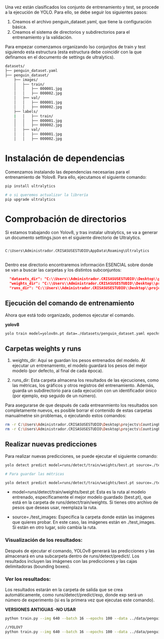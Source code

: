 Una vez están clasificados los conjunto de entrenamiento y test, se procede a la ejecución de YOLO. Para ello, se debe seguir los siguientes pasos:

1. Creamos el archivo penguin_dataset.yaml, que tiene la configuración básica.
2. Creamos el sistema de directorios y subdirectorios para el entrenamiento y la validación.


Para empezar comenzamos organizando lso conjunjtos de train y test siguiendo esta estructura (esta estructura debe coincidir con la que definamos en el documento de settings de ultralytics).

```bash
datasets/
├── penguin_dataset.yaml
├── penguin_dataset/
    ├── images/
    │   ├── train/
    │   │   ├── 000001.jpg
    │   │   ├── 000002.jpg
    │   ├── val/
    │   │   ├── 000001.jpg
    │   │   ├── 000002.jpg
    ├── labels/
    |   │   ├── train/
    │   │   ├── 000001.jpg
    │   │   ├── 000002.jpg
    │   ├── val/
    │   │   ├── 000001.jpg
    │   │   ├── 000002.jpg
```

# Instalación de dependencias

Comenzamos instalando las dependencias necesarias para el entrenamiento de Yolov8. Para ello, ejecutamos el siguiente comando:

```bash
pip install ultralytics

# o si queremos actualizar la librería
pip upgrade ultralytics
```


# Comprobación de directorios

Si estamos trabajando con Yolov8, y tras instalar ultralytics, se va a generar un documento settings.json en el siguiente directorio de Ultralytics.

```bash

C:\Users\Administrador.CRISASUSESTUDIO\AppData\Roaming\Ultralytics
    
```

Dentro ese directorio encontraremos información ESENCIAL sobre donde se van a buscar las carpetas y los distintos subconjuntos:

```json
  "datasets_dir": "C:\\Users\\Administrador.CRISASUSESTUDIO\\Desktop\\projects\\CountingPenguins\\datasets",
  "weights_dir": "C:\\Users\\Administrador.CRISASUSESTUDIO\\Desktop\\projects\\CountingPenguins\\weights",
  "runs_dir": "C:\\Users\\Administrador.CRISASUSESTUDIO\\Desktop\\projects\\CountingPenguins\\runs",
```

## Ejecución del comando de entrenamiento

Ahora que está todo organizado, podemos ejecutar el comando.

**yolov8**
```bash
yolo train model=yolov8n.pt data=./datasets/penguin_dataset.yaml epochs=100 imgsz=640 batch=16 device=cpu
```

## Carpetas weights y runs

1. weights_dir: Aquí se guardan los pesos entrenados del modelo. Al ejecutar un entrenamiento, el modelo guardará los pesos del mejor modelo (por defecto, al final de cada época).

2. runs_dir: Esta carpeta almacena los resultados de las ejecuciones, como las métricas, los gráficos y otros registros del entrenamiento. Además, guarda un subdirectorio para cada ejecución con un identificador único (por ejemplo, exp seguido de un número).

Para asegurarse de que después de cada entreanmiento los resultados son completamente nuevos, es posible borrar el contenido de estas carpetas manualmetne sin problemas, o ejecutando estos comandos:

```bash
rm -r C:\Users\Administrador.CRISASUSESTUDIO\Desktop\projects\CountingPenguins\weights\*
rm -r C:\Users\Administrador.CRISASUSESTUDIO\Desktop\projects\CountingPenguins\runs\*
```

## Realizar nuevas predicciones

Para realizar nuevas predicciones, se puede ejecutar el siguiente comando:

```bash
yolo detect predict model=runs/detect/train/weights/best.pt source=./test_images

# Para guardar las métricas

yolo detect predict model=runs/detect/train/weights/best.pt source=./test_images --save-txt

```
- model=runs/detect/train/weights/best.pt: Esta es la ruta al modelo entrenado, específicamente el mejor modelo guardado (best.pt), que está en la carpeta de runs/detect/train/weights. Si tienes otro archivo de pesos que deseas usar, reemplaza la ruta.

- source=./test_images: Especifica la carpeta donde están las imágenes que quieres probar. En este caso, las imágenes están en ./test_images. Si están en otro lugar, solo cambia la ruta.

### Visualización de los resultados: 
Después de ejecutar el comando, YOLOv8 generará las predicciones y las almacenará en una subcarpeta dentro de runs/detect/predict/. Los resultados incluyen las imágenes con las predicciones y las cajas delimitadoras (bounding boxes).

### Ver los resultados: 
Los resultados estarán en la carpeta de salida que se crea automáticamente, como runs/detect/predict/exp, donde exp será un número de experimento (si es la primera vez que ejecutas este comando).




**VERSIONES ANTIGUAS -NO USAR**
````bash
python train.py --img 640 --batch 16 --epochs 100 --data ../data/penguin_dataset.yaml --weights yolov5s.pt --name penguin_detection

//YOLOV7
python train.py --img 640 --batch 16 --epochs 100 --data ../data/penguin_dataset.yaml --cfg cfg/training/yolov7.yaml --weights 'yolov7.pt' --device cpu

````